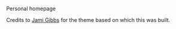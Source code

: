 Personal homepage

Credits to [Jami Gibbs](https://github.com/jamigibbs/phantom/) for the theme based on which this was built.